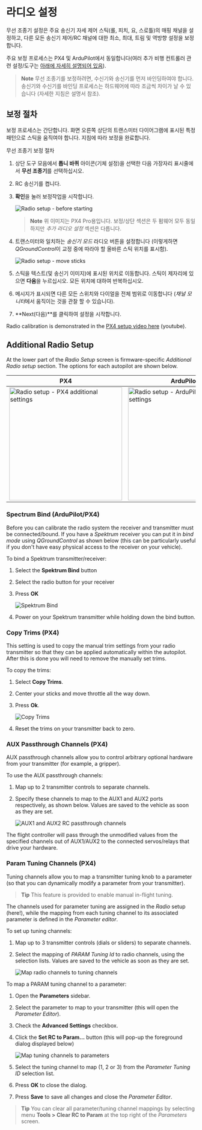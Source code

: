 # 라디오 설정

무선 조종기 설정은 주요 송신기 자세 제어 스틱(롤, 피치, 요, 스로틀)의 매핑 채널을 설정하고, 다른 모든 송신기 제어/RC 채널에 대한 최소, 최대, 트림 및 역방향 설정을 보정합니다.

주요 보정 프로세스는 PX4 및 ArduPilot에서 동일합니다(여러 추가 비행 컨트롤러 관련 설정/도구는 [아래에 자세히 설명되어 있음](#additional-radio-setup)).

> **Note** 무선 조종기를 보정하려면, 수신기와 송신기를 먼저 바인딩하여야 합니다. 송신기와 수신기를 바인딩 프로세스는 하드웨어에 따라 조금씩 차이가 날 수 있습니다 (자세한 지침은 설명서 참조).

## 보정 절차

보정 프로세스는 간단합니다. 화면 오른쪽 상단의 트랜스미터 다이어그램에 표시된 특정 패턴으로 스틱을 움직여야 합니다. 지침에 따라 보정을 완료합니다.

무선 조종기 보정 절차

1. 상단 도구 모음에서 **톱니 바퀴** 아이콘(기체 설정)을 선택한 다음 가장자리 표시줄에서 **무선 조종기**를 선택하십시오.
2. RC 송신기를 켭니다.
3. **확인**을 눌러 보정작업을 시작합니다.
    
    ![Radio setup - before starting](../../assets/setup/radio_start_setup.jpg)
    
    > **Note** 위 이미지는 PX4 Pro용입니다. 보정/상단 섹션은 두 펌웨어 모두 동일하지만 *추가 라디오 설정* 섹션은 다릅니다.

4. 트랜스미터와 일치하는 *송신기 모드* 라디오 버튼을 설정합니다 (이렇게하면 *QGroundControl*이 교정 중에 따라야 할 올바른 스틱 위치를 표시함).
    
    ![Radio setup - move sticks](../../assets/setup/radio_sticks_throttle.jpg)

5. 스틱을 텍스트(및 송신기 이미지)에 표시된 위치로 이동합니다. 스틱이 제자리에 있으면 **다음**을 누르십시오. 모든 위치에 대하여 반복하십시오.

6. 메시지가 표시되면 다른 모든 스위치와 다이얼을 전체 범위로 이동합니다 (*채널 모니터*에서 움직이는 것을 관찰 할 수 있습니다).

7. **Next(다음)**를 클릭하여 설정을 시작합니다.

Radio calibration is demonstrated in the [PX4 setup video here](https://youtu.be/91VGmdSlbo4?t=4m30s) (youtube).

## Additional Radio Setup

At the lower part of the *Radio Setup* screen is firmware-specific *Additional Radio setup* section. The options for each autopilot are shown below.

| PX4                                                                                                                               | ArduPilot                                                                                                                                     |
| --------------------------------------------------------------------------------------------------------------------------------- | --------------------------------------------------------------------------------------------------------------------------------------------- |
| <img src="../../assets/setup/radio_additional_radio_setup_px4.jpg" title="Radio setup - PX4 additional settings" width="300px" /> | <img src="../../assets/setup/radio_additional_radio_setup_ardupilot.jpg" title="Radio setup - ArduPilot additional settings" width="300px" /> |

### Spectrum Bind (ArduPilot/PX4)

Before you can calibrate the radio system the receiver and transmitter must be connected/bound. If you have a *Spektrum* receiver you can put it in *bind mode* using *QGroundControl* as shown below (this can be particularly useful if you don't have easy physical access to the receiver on your vehicle).

To bind a Spektrum transmitter/receiver:

1. Select the **Spektrum Bind** button
2. Select the radio button for your receiver
3. Press **OK**
    
    ![Spektrum Bind](../../assets/setup/radio_additional_setup_spectrum_bind_select_channels.jpg)

4. Power on your Spektrum transmitter while holding down the bind button.

### Copy Trims (PX4)

This setting is used to copy the manual trim settings from your radio transmitter so that they can be applied automatically within the autopilot. After this is done you will need to remove the manually set trims.

To copy the trims:

1. Select **Copy Trims**.
2. Center your sticks and move throttle all the way down. 
3. Press **Ok**.
    
    ![Copy Trims](../../assets/setup/radio_additional_radio_setup_copy_trims_px4.jpg)

4. Reset the trims on your transmitter back to zero.

### AUX Passthrough Channels (PX4)

AUX passthrough channels allow you to control arbitrary optional hardware from your transmitter (for example, a gripper).

To use the AUX passthrough channels:

1. Map up to 2 transmitter controls to separate channels. 
2. Specify these channels to map to the AUX1 and AUX2 ports respectively, as shown below. Values are saved to the vehicle as soon as they are set.
    
    ![AUX1 and AUX2 RC passthrough channels](../../assets/setup/radio_additional_setup_aux_passthrough_channels_px4.jpg)

The flight controller will pass through the unmodified values from the specified channels out of AUX1/AUX2 to the connected servos/relays that drive your hardware.

### Param Tuning Channels (PX4)

Tuning channels allow you to map a transmitter tuning knob to a parameter (so that you can dynamically modify a parameter from your transmitter).

> **Tip** This feature is provided to enable manual in-flight tuning.

The channels used for parameter tuning are assigned in the *Radio* setup (here!), while the mapping from each tuning channel to its associated parameter is defined in the *Parameter editor*.

To set up tuning channels:

1. Map up to 3 transmitter controls (dials or sliders) to separate channels.
2. Select the mapping of *PARAM Tuning Id* to radio channels, using the selection lists. Values are saved to the vehicle as soon as they are set.
    
    ![Map radio channels to tuning channels](../../assets/setup/radio_additional_radio_setup_param_tuning_px4.jpg)

To map a PARAM tuning channel to a parameter:

1. Open the **Parameters** sidebar. 
2. Select the parameter to map to your transmitter (this will open the *Parameter Editor*).
3. Check the **Advanced Settings** checkbox.
4. Click the **Set RC to Param...** button (this will pop-up the foreground dialog displayed below)
    
    ![Map tuning channels to parameters](../../assets/setup/parameters_radio_channel_mapping_px4.jpg)

5. Select the tuning channel to map (1, 2 or 3) from the *Parameter Tuning ID* selection list.

6. Press **OK** to close the dialog.
7. Press **Save** to save all changes and close the *Parameter Editor*.

> **Tip** You can clear all parameter/tuning channel mappings by selecting menu **Tools > Clear RC to Param** at the top right of the *Parameters* screen.